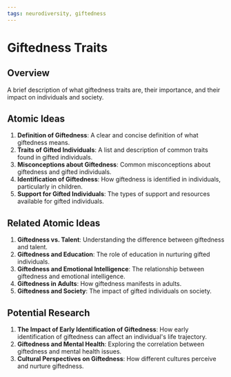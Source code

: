 ```yaml
---
tags: neurodiversity, giftedness
---
```


# Giftedness Traits

## Overview
A brief description of what giftedness traits are, their importance, and their impact on individuals and society.

## Atomic Ideas
1. **Definition of Giftedness**: A clear and concise definition of what giftedness means.
2. **Traits of Gifted Individuals**: A list and description of common traits found in gifted individuals.
3. **Misconceptions about Giftedness**: Common misconceptions about giftedness and gifted individuals.
4. **Identification of Giftedness**: How giftedness is identified in individuals, particularly in children.
5. **Support for Gifted Individuals**: The types of support and resources available for gifted individuals.

## Related Atomic Ideas
1. **Giftedness vs. Talent**: Understanding the difference between giftedness and talent.
2. **Giftedness and Education**: The role of education in nurturing gifted individuals.
3. **Giftedness and Emotional Intelligence**: The relationship between giftedness and emotional intelligence.
4. **Giftedness in Adults**: How giftedness manifests in adults.
5. **Giftedness and Society**: The impact of gifted individuals on society.

## Potential Research
1. **The Impact of Early Identification of Giftedness**: How early identification of giftedness can affect an individual's life trajectory.
2. **Giftedness and Mental Health**: Exploring the correlation between giftedness and mental health issues.
3. **Cultural Perspectives on Giftedness**: How different cultures perceive and nurture giftedness.
